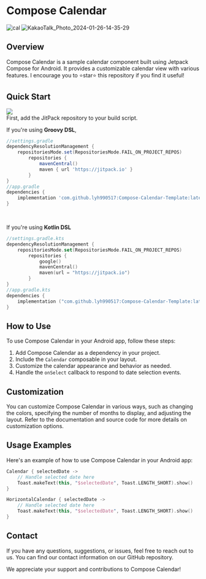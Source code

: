 # Compose Calendar
![cal](https://github.com/lyh990517/compose-calendar/assets/45873564/d5ea635c-87db-40d7-96c0-cce64a11f2f3)
![KakaoTalk_Photo_2024-01-26-14-35-29](https://github.com/lyh990517/Compose-Calendar-Template/assets/45873564/6cdfaeeb-b016-41b5-aa81-97fe46bc6272)


## Overview
Compose Calendar is a sample calendar component built using Jetpack Compose for Android. It provides a customizable calendar view with various features. I encourage you to ⭐star⭐ this repository if you find it useful!

## Quick Start
[![](https://jitpack.io/v/lyh990517/Compose-Calendar-Template.svg)](https://jitpack.io/#lyh990517/Compose-Calendar-Template)
<br>
First, add the JitPack repository to your build script. 

If you're using **Groovy DSL**, 

```gradle
//settings.gradle
dependencyResolutionManagement {
    repositoriesMode.set(RepositoriesMode.FAIL_ON_PROJECT_REPOS)
        repositories {
            mavenCentral()
            maven { url 'https://jitpack.io' }
        }
}
//app.gradle
dependencies {
    implementation 'com.github.lyh990517:Compose-Calendar-Template:latest-release'
}
```

<br>

If you're using **Kotlin DSL**
```kotlin
//settings.gradle.kts
dependencyResolutionManagement {
    repositoriesMode.set(RepositoriesMode.FAIL_ON_PROJECT_REPOS)
        repositories {
            google()
            mavenCentral()
            maven(url = "https://jitpack.io")
        }
}
//app.gradle.kts
dependencies {
    implementation ("com.github.lyh990517:Compose-Calendar-Template:latest-release")
}
```

## How to Use
To use Compose Calendar in your Android app, follow these steps:

1. Add Compose Calendar as a dependency in your project.
2. Include the `Calendar` composable in your layout.
3. Customize the calendar appearance and behavior as needed.
4. Handle the `onSelect` callback to respond to date selection events.

## Customization
You can customize Compose Calendar in various ways, such as changing the colors, specifying the number of months to display, and adjusting the layout. Refer to the documentation and source code for more details on customization options.

## Usage Examples
Here's an example of how to use Compose Calendar in your Android app:

```kotlin
Calendar { selectedDate ->
    // Handle selected date here
    Toast.makeText(this, "$selectedDate", Toast.LENGTH_SHORT).show()
}

HorizontalCalendar { selectedDate ->
    // Handle selected date here
    Toast.makeText(this, "$selectedDate", Toast.LENGTH_SHORT).show()
} 
```

## Contact
If you have any questions, suggestions, or issues, feel free to reach out to us. You can find our contact information on our GitHub repository.

We appreciate your support and contributions to Compose Calendar!
